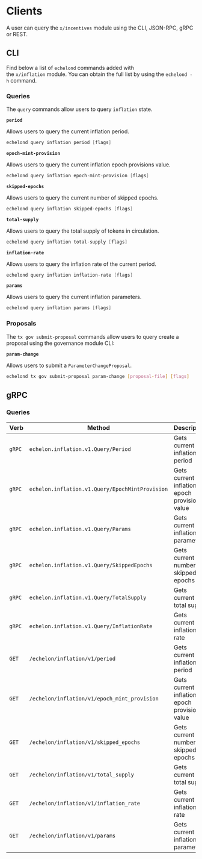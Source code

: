 <!--
order: 8
-->

# Clients

A user can query the `x/incentives` module using the CLI, JSON-RPC, gRPC or
REST.

## CLI

Find below a list of `echelond` commands added with the `x/inflation` module. You
can obtain the full list by using the `echelond -h` command.

### Queries

The `query` commands allow users to query `inflation` state.

**`period`**

Allows users to query the current inflation period.

```go
echelond query inflation period [flags]
```

**`epoch-mint-provision`**

Allows users to query the current inflation epoch provisions value.

```go
echelond query inflation epoch-mint-provision [flags]
```

**`skipped-epochs`**

Allows users to query the current number of skipped epochs.

```go
echelond query inflation skipped-epochs [flags]
```

**`total-supply`**

Allows users to query the total supply of tokens in circulation.

```go
echelond query inflation total-supply [flags]
```

**`inflation-rate`**

Allows users to query the inflation rate of the current period.

```go
echelond query inflation inflation-rate [flags]
```

**`params`**

Allows users to query the current inflation parameters.

```go
echelond query inflation params [flags]
```

### Proposals

The `tx gov submit-proposal` commands allow users to query create a proposal
using the governance module CLI:

**`param-change`**

Allows users to submit a `ParameterChangeProposal`.

```bash
echelond tx gov submit-proposal param-change [proposal-file] [flags]
```

## gRPC

### Queries

| Verb   | Method                                        | Description                                   |
| ------ | --------------------------------------------- | --------------------------------------------- |
| `gRPC` | `echelon.inflation.v1.Query/Period`             | Gets current inflation period                 |
| `gRPC` | `echelon.inflation.v1.Query/EpochMintProvision` | Gets current inflation epoch provisions value |
| `gRPC` | `echelon.inflation.v1.Query/Params`             | Gets current inflation parameters             |
| `gRPC` | `echelon.inflation.v1.Query/SkippedEpochs`      | Gets current number of skipped epochs         |
| `gRPC` | `echelon.inflation.v1.Query/TotalSupply`        | Gets current total supply                     |
| `gRPC` | `echelon.inflation.v1.Query/InflationRate`      | Gets current inflation rate                   |
| `GET`  | `/echelon/inflation/v1/period`                  | Gets current inflation period                 |
| `GET`  | `/echelon/inflation/v1/epoch_mint_provision`    | Gets current inflation epoch provisions value |
| `GET`  | `/echelon/inflation/v1/skipped_epochs`          | Gets current number of skipped epochs         |
| `GET`  | `/echelon/inflation/v1/total_supply`          | Gets current total supply                     |
| `GET`  | `/echelon/inflation/v1/inflation_rate`          | Gets current inflation rate                   |
| `GET`  | `/echelon/inflation/v1/params`                  | Gets current inflation parameters             |
